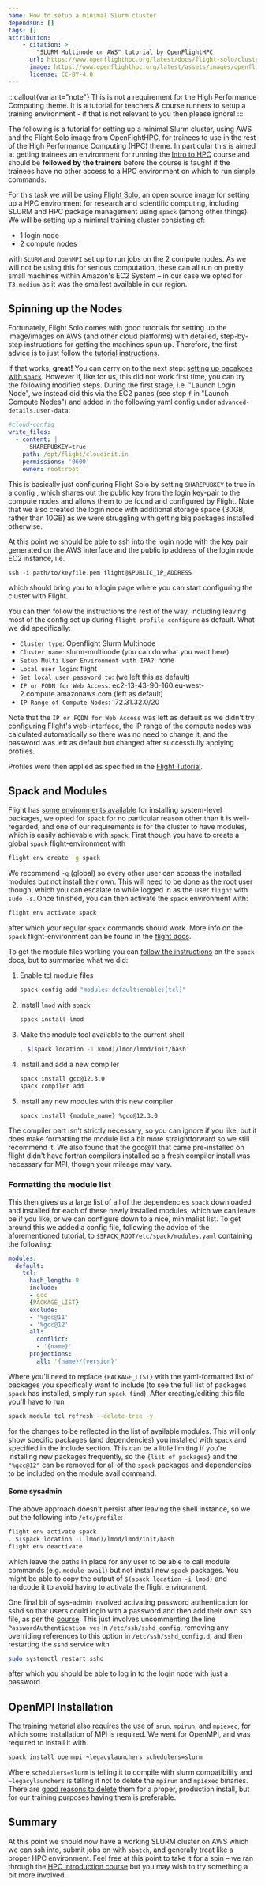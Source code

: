 ```yaml
---
name: How to setup a minimal Slurm cluster
dependsOn: []
tags: []
attribution: 
    - citation: >
        "SLURM Multinode on AWS" tutorial by OpenFlightHPC
      url: https://www.openflighthpc.org/latest/docs/flight-solo/cluster-build-methods/slurm-multinode-aws/
      image: https://www.openflighthpc.org/latest/assets/images/openflighthpc_grey.svg
      license: CC-BY-4.0
---
```


:::callout{variant="note"}
This is not a requirement for the High Performance Computing theme. It is a
tutorial for teachers & course runners to setup a training environment - if that
is not relevant to you then please ignore!
:::

The following is a tutorial for setting up a minimal Slurm cluster, using AWS
and the Flight Solo image from OpenFightHPC, for trainees to use in the rest of
the High Performance Computing (HPC) theme. In particular this is aimed at
getting trainees an environment for running the [Intro to HPC](/high_performance_computing/hpc_intro) course
and should be **followed by the trainers** before the course is taught if the
trainees have no other access to a HPC environment on which to run simple
commands.

For this task we will be using [Flight Solo][flightsolopage], an open source
image for setting up a HPC environment for research and scientific computing,
including SLURM and HPC package management using `spack` (among other things).
We will be setting up a minimal training cluster consisting of:

- 1 login node
- 2 compute nodes

with `SLURM` and `OpenMPI` set up to run jobs on the 2 compute nodes. As we will
not be using this for serious computation, these can all run on pretty small
machines within Amazon's EC2 System – in our case we opted for `T3.medium` as it
was the smallest available in our region.

## Spinning up the Nodes

Fortunately, Flight Solo comes with good tutorials for setting up the image/images
on AWS (and other cloud platforms) with detailed, step-by-step instructions for
getting the machines spun up. Therefore, the first advice is to just follow the [tutorial instructions](flightsolotutorial).

If that works, **great!** You can carry on to the next step: [setting up pacakges with `spack`](#spack-and-modules).
However if, like for us, this did not work first time, you can try the following
modified steps. During the first stage, i.e. "Launch Login Node", we instead did
this via the EC2 panes (see step `f` in "Launch Compute Nodes") and added in the
following yaml config under `advanced-details.user-data`:

``` yaml
#cloud-config
write_files:
  - content: |
      SHAREPUBKEY=true
    path: /opt/flight/cloudinit.in
    permissions: '0600'
    owner: root:root
```

This is basically just configuring Flight Solo by setting `SHAREPUBKEY` to true
in a config , which shares out the public key from the login key-pair to the
compute nodes and allows them to be found and configured by Flight. Note that we
also created the login node with additional storage space (30GB, rather than
10GB) as we were struggling with getting big packages installed otherwise.

At this point we should be able to ssh into the login node with the key pair
generated on the AWS interface and the public ip address of the login node EC2
instance, i.e.

```shell
ssh -i path/to/keyfile.pem flight@$PUBLIC_IP_ADDRESS
```

which should bring you to a login page where you can start configuring the
cluster with Flight.

You can then follow the instructions the rest of the way, including leaving most
of the config set up during `flight profile configure` as default. What we did
specifically:

- `Cluster type`: Openflight Slurm Multinode
- `Cluster name`: slurm-multinode (you can do what you want here)
- `Setup Multi User Environment with IPA?`: none
- `Local user login`: flight
- `Set local user password to`: (we left this as default)
- `IP or FQDN for Web Access`: ec2-13-43-90-160.eu-west-2.compute.amazonaws.com (left as default)
- `IP Range of Compute Nodes`: 172.31.32.0/20

Note that the `IP or FQDN for Web Access` was left as default as we didn't try
configuring Flight's web-interface, the IP range of the compute nodes was
calculated automatically so there was no need to change it, and the password was
left as default but changed after successfully applying profiles.

Profiles were then applied as specified in the [Flight Tutorial][flightsolotutorialslurm].

## Spack and Modules

Flight has [some environments available][flightenv] for installing system-level
packages, we opted for `spack` for no particular reason other than it is
well-regarded, and one of our requirements is for the cluster to have modules,
which is easily achievable with `spack`. First though you have to create a
global `spack` flight-environment with

``` bash
flight env create -g spack
```

We recommend `-g` (global) so every other user can access the installed modules
but not install their own. This will need to be done as the root user though,
which you can escalate to while logged in as the user `flight` with `sudo -s`.
Once finished, you can then activate the `spack` environment with:

``` bash
flight env activate spack
```

after which your regular `spack` commands should work. More info on the `spack`
flight-environment can be found in the [flight docs][flightenvspack].

To get the module files working you can [follow the instructions][spackmodules]
on the `spack` docs, but to summarise what we did:

1. Enable tcl module files

    ``` bash
    spack config add "modules:default:enable:[tcl]" 
    ```

2. Install `lmod` with `spack`

    ``` bash
    spack install lmod   
    ```

3. Make the module tool available to the current shell

    ``` bash
    . $(spack location -i kmod)/lmod/lmod/init/bash
    ```

4. Install and add a new compiler

    ``` bash
    spack install gcc@12.3.0
    spack compiler add
    ```

5. Install any new modules with this new compiler

    ``` bash
    spack install {module_name} %gcc@12.3.0
    ```

The compiler part isn't strictly necessary, so you can ignore if you like, but
it does make formatting the module list a bit more straightforward so we still
recommend it. We also found that the gcc@11 that came pre-installed on
flight didn't have fortran compilers installed so a fresh compiler install was
necessary for MPI, though your mileage may vary.

### Formatting the module list

This then gives us a large list of all of the dependencies `spack` downloaded
and installed for each of these newly installed modules, which we can leave be
if you like, or we can configure down to a nice, minimalist list. To get around
this we added a config file, following the advice of the aforementioned
[tutorial][spackmodules], to `$SPACK_ROOT/etc/spack/modules.yaml` containing the
following:

``` yaml
modules:
  default:
    tcl:
      hash_length: 0
      include:
      - gcc
      {PACKAGE_LIST}
      exclude:
      - '%gcc@11'
      - '%gcc@12'
      all:
        conflict:        
        - '{name}'        
      projections:        
        all: '{name}/{version}'        
```

Where you'll need to replace `{PACKAGE_LIST}` with the yaml-formatted list of
packages you specifically want to include (to see the full list of packages
`spack` has installed, simply run `spack find`). After creating/editing this
file you'll have to run

``` bash
spack module tcl refresh --delete-tree -y
```

for the changes to be reflected in the list of available modules. This will only
show specific packages (and dependencies) you installed with `spack` and
specified in the include section. This can be a little limiting if you're
installing new packages frequently, so the `{list of packages}` and the
`"%gcc@12"` can be removed for all of the `spack` packages and dependencies to
be included on the module avail command.

#### Some sysadmin

The above approach doesn't persist after leaving the shell instance, so we put
the following into `/etc/profile`:

``` bash
flight env activate spack 
. $(spack location -i lmod)/lmod/lmod/init/bash
flight env deactivate
```

which leave the paths in place for any user to be able to call module commands
(e.g. `module avail`) but not install new `spack` packages. You might be able to
copy the output of `$(spack location -i lmod)` and hardcode it to avoid having
to activate the flight environment.

One final bit of sys-admin involved activating password authentication for sshd
so that users could login with a password and then add their own ssh file, as
per the [course](/high_performance_computing/hpc_intro). This just involves uncommenting the line
`PasswordAuthentication yes` in `/etc/ssh/sshd_config`, removing any overriding
references to this option in `/etc/ssh/sshd_config.d`, and then restarting the
`sshd` service with

``` bash
sudo systemctl restart sshd
```

after which you should be able to log in to the login node with just a password.

## OpenMPI Installation

The training material also requires the use of `srun`, `mpirun`, and `mpiexec`,
for which some installation of MPI is required. We went for OpenMPI, and was
required to install it with

``` bash
spack install openmpi ~legacylaunchers schedulers=slurm
```

Where `schedulers=slurm` is telling it to compile with slurm compatibility and
`~legacylaunchers` is telling it not to delete the `mpirun` and `mpiexec`
binaries. There are [good reasons to delete][openmpiissue] them for a proper,
production install, but for our training purposes having them is preferable.

## Summary

At this point we should now have a working SLURM cluster on AWS which we can ssh
into, submit jobs on with `sbatch`, and generally treat like a proper HPC
environment. Feel free at this point to take it for a spin – we ran through the
[HPC introduction course](/high_performance_computing/hpc_intro) but you may wish to try something a bit more
involved.

[flightsolopage]: https://www.openflighthpc.org/latest/solo/
[flightsolotutorial]: https://openflighthpc.org/latest/docs/flight-solo/quickstart-guide/
[flightsolotutorialslurm]: https://www.openflighthpc.org/latest/docs/flight-solo/cluster-build-methods/slurm-multinode-aws#slurm-multinode-configuration
[flightenv]: https://www.openflighthpc.org/latest/docs/flight-environment/use-flight/flight-user-suite/flight-env/usage/
[flightenvspack]: https://www.openflighthpc.org/latest/docs/flight-environment/use-flight/flight-user-suite/flight-env/ecosystems/spack/
[spackmodules]: https://spack-tutorial.readthedocs.io/en/latest/tutorial_modules.html
[openmpiissue]: https://github.com/spack/spack/pull/10340#issuecomment-454355612
